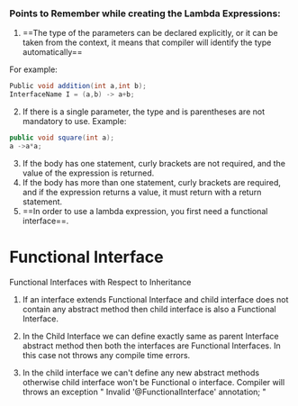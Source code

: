 
### Points to Remember while creating the Lambda Expressions:

1. ==The type of the parameters can be declared explicitly, or it can be taken from the context, it means that compiler will identify the type automatically==

For example:
```java
Public void addition(int a,int b);
InterfaceName I = (a,b) -> a+b;
```

2. If there is a single parameter, the type and is parentheses are not mandatory to use.
Example:
```java
public void square(int a);
a ->a*a;
```

3. If the body has one statement, curly brackets are not required, and the value of the expression is returned.
4. If the body has more than one statement, curly brackets are required, and if the expression returns a value, it must return with a return statement.
5. ==In order to use a lambda expression, you first need a functional interface==.



# Functional Interface

Functional Interfaces with Respect to Inheritance

1. If an interface extends Functional Interface and child interface does not contain any abstract method then child interface is also a Functional Interface.

2. In the Child Interface we can define exactly same as parent Interface abstract method then both the interfaces are Functional Interfaces. In this case not throws any compile time errors.

3. In the child interface we can't define any new abstract methods otherwise child interface won't be Functional o interface. Compiler will throws an exception " Invalid '@FunctionalInterface' annotation; "